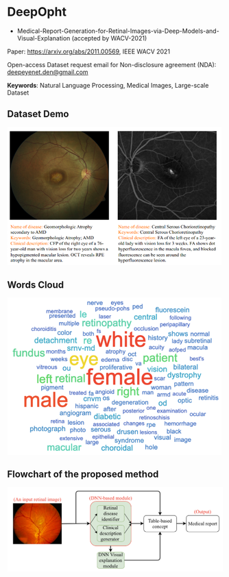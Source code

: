# DeepOpht

- Medical-Report-Generation-for-Retinal-Images-via-Deep-Models-and-Visual-Explanation (accepted by WACV-2021)


Paper: https://arxiv.org/abs/2011.00569, IEEE WACV 2021

Open-access Dataset request email for Non-disclosure agreement (NDA): deepeyenet.den@gmail.com

**Keywords**: Natural Language Processing, Medical Images, Large-scale Dataset

## Dataset Demo

<img src="https://github.com/Jhhuangkay/DeepOpht-Medical-Report-Generation-for-Retinal-Images-via-Deep-Models-and-Visual-Explanation/blob/main/demo.png" width="500">

## Words Cloud

<img src="https://github.com/Jhhuangkay/DeepOpht-Medical-Report-Generation-for-Retinal-Images-via-Deep-Models-and-Visual-Explanation/blob/main/word_cloud.png" width="500">

## Flowchart of the proposed method

![Screenshot](flowchart.png)
